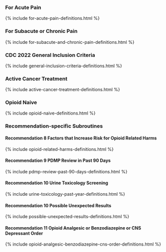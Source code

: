 ### For Acute Pain

{% include for-acute-pain-definitions.html %}

### For Subacute or Chronic Pain

{% include for-subacute-and-chronic-pain-definitions.html %}

### CDC 2022 General Inclusion Criteria

{% include general-inclusion-criteria-definitions.html %}

### Active Cancer Treatment

{% include active-cancer-treatment-definitions.html %}

### Opioid Naive

{% include opioid-naive-definitions.html %}

### Recommendation-specific Subroutines

#### Recommendation 8 Factors that Increase Risk for Opioid Related Harms

{% include opioid-related-harms-definitions.html %}

#### Recommendation 9 PDMP Review in Past 90 Days

{% include pdmp-review-past-90-days-definitions.html %}

#### Recommendation 10 Urine Toxicology Screening

{% include urine-toxicology-past-year-definitions.html %}

#### Recommendation 10 Possible Unexpected Results

{% include possible-unexpected-results-definitions.html %}

#### Recommendation 11 Opioid Analgesic or Benzodiazepine or CNS Depressant Order

{% include opioid-analgesic-benzodiazepine-cns-order-definitions.html %}
